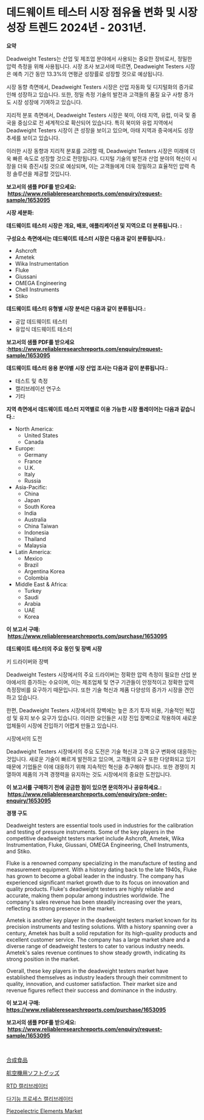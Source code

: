 <p><h1>데드웨이트 테스터 시장 점유율 변화 및 시장 성장 트렌드 2024년 - 2031년.</h1></p><p><strong>요약</strong></p>
<p><p>Deadweight Testers는 산업 및 제조업 분야에서 사용되는 중요한 장비로서, 정밀한 압력 측정을 위해 사용됩니다. 시장 조사 보고서에 따르면, Deadweight Testers 시장은 예측 기간 동안 13.3%의 연평균 성장률로 성장할 것으로 예상됩니다.</p><p>시장 동향 측면에서, Deadweight Testers 시장은 산업 자동화 및 디지털화의 증가로 인해 성장하고 있습니다. 또한, 정밀 측정 기술의 발전과 고객들의 품질 요구 사항 증가도 시장 성장에 기여하고 있습니다.</p><p>지리적 분포 측면에서, Deadweight Testers 시장은 북미, 아태 지역, 유럽, 미국 및 중국을 중심으로 전 세계적으로 확산되어 있습니다. 특히 북미와 유럽 지역에서 Deadweight Testers 시장이 큰 성장을 보이고 있으며, 아태 지역과 중국에서도 성장 추세를 보이고 있습니다.</p><p>이러한 시장 동향과 지리적 분포를 고려할 때, Deadweight Testers 시장은 미래에 더욱 빠른 속도로 성장할 것으로 전망됩니다. 디지털 기술의 발전과 산업 분야의 혁신이 시장을 더욱 증진시킬 것으로 예상되며, 이는 고객들에게 더욱 정밀하고 효율적인 압력 측정 솔루션을 제공할 것입니다.</p></p>
<p><strong>보고서의 샘플 PDF를 받으세요: &nbsp;<a href="https://www.reliableresearchreports.com/enquiry/request-sample/1653095">https://www.reliableresearchreports.com/enquiry/request-sample/1653095</a></strong></p>
<p><strong>시장 세분화:</strong></p>
<p><strong> 데드웨이트 테스터 시장은 개요, 배포, 애플리케이션 및 지역으로 더 분류됩니다. :</strong></p>
<p><strong>구성요소 측면에서는 데드웨이트 테스터 시장은 다음과 같이 분류됩니다.:</strong></p>
<p><ul><li>Ashcroft</li><li>Ametek</li><li>Wika Instrumentation</li><li>Fluke</li><li>Giussani</li><li>OMEGA Engineering</li><li>Chell Instruments</li><li>Stiko</li></ul></p>
<p><strong> 데드웨이트 테스터 유형별 시장 분석은 다음과 같이 분류됩니다.:</strong></p>
<p><ul><li>공압 데드웨이트 테스터</li><li>유압식 데드웨이트 테스터</li></ul></p>
<p><strong>보고서의 샘플 PDF를 받으세요 :<a href="https://www.reliableresearchreports.com/enquiry/request-sample/1653095">https://www.reliableresearchreports.com/enquiry/request-sample/1653095</a></strong></p>
<p><strong> 데드웨이트 테스터 응용 분야별 시장 산업 조사는 다음과 같이 분류됩니다.:</strong></p>
<p><ul><li>테스트 및 측정</li><li>캘리브레이션 연구소</li><li>기타</li></ul></p>
<p><strong>지역 측면에서 데드웨이트 테스터 지역별로 이용 가능한 시장 플레이어는 다음과 같습니다.:</strong></p>
<p><ul>
    <li>
        North America:
        <ul>
            <li>United States</li>
            <li>Canada</li>
        </ul>
    </li>
    <li>
        Europe:
        <ul>
            <li>Germany</li>
            <li>France</li>
            <li>U.K.</li>
            <li>Italy</li>
            <li>Russia</li>
        </ul>
    </li>
    <li>
        Asia-Pacific:
        <ul>
            <li>China</li>
            <li>Japan</li>
            <li>South Korea</li>
            <li>India</li>
            <li>Australia</li>
            <li>China Taiwan</li>
            <li>Indonesia</li>
            <li>Thailand</li>
            <li>Malaysia</li>
        </ul>
    </li>
    <li>
        Latin America:
        <ul>
            <li>Mexico</li>
            <li>Brazil</li>
            <li>Argentina Korea</li>
            <li>Colombia</li>
        </ul>
    </li>
    <li>
        Middle East & Africa:
        <ul>
            <li>Turkey</li>
            <li>Saudi</li>
            <li>Arabia</li>
            <li>UAE</li>
            <li>Korea</li>
        </ul>
    </li>
    </ul></p>
<p><strong>이 보고서 구매: &nbsp;<a href="https://www.reliableresearchreports.com/purchase/1653095">https://www.reliableresearchreports.com/purchase/1653095</a></strong></p>
<p><strong>데드웨이트 테스터의 주요 동인 및 장벽 시장</strong></p>
<p><p>키 드라이버와 장벽</p><p>Deadweight Testers 시장에서의 주요 드라이버는 정확한 압력 측정이 필요한 산업 분야에서의 증가하는 수요이며, 이는 제조업체 및 연구 기관들이 안정적이고 정확한 압력 측정장비를 요구하기 때문입니다. 또한 기술 혁신과 제품 다양성의 증가가 시장을 견인하고 있습니다. </p><p>한편, Deadweight Testers 시장에서의 장벽에는 높은 초기 투자 비용, 기술적인 복잡성 및 유지 보수 요구가 있습니다. 이러한 요인들은 시장 진입 장벽으로 작용하여 새로운 업체들이 시장에 진입하기 어렵게 만들고 있습니다.</p><p>시장에서의 도전</p><p>Deadweight Testers 시장에서의 주요 도전은 기술 혁신과 고객 요구 변화에 대응하는 것입니다. 새로운 기술이 빠르게 발전하고 있으며, 고객들의 요구 또한 다양화되고 있기 때문에 기업들은 이에 대응하기 위해 지속적인 혁신을 추구해야 합니다. 또한 경쟁이 치열하여 제품의 가격 경쟁력을 유지하는 것도 시장에서의 중요한 도전입니다.</p></p>
<p><strong>이 보고서를 구매하기 전에 궁금한 점이 있으면 문의하거나 공유하세요.: &nbsp;<a href="https://www.reliableresearchreports.com/enquiry/pre-order-enquiry/1653095">https://www.reliableresearchreports.com/enquiry/pre-order-enquiry/1653095</a></strong></p>
<p><strong>경쟁 구도</strong></p>
<p><p>Deadweight testers are essential tools used in industries for the calibration and testing of pressure instruments. Some of the key players in the competitive deadweight testers market include Ashcroft, Ametek, Wika Instrumentation, Fluke, Giussani, OMEGA Engineering, Chell Instruments, and Stiko.</p><p>Fluke is a renowned company specializing in the manufacture of testing and measurement equipment. With a history dating back to the late 1940s, Fluke has grown to become a global leader in the industry. The company has experienced significant market growth due to its focus on innovation and quality products. Fluke's deadweight testers are highly reliable and accurate, making them popular among industries worldwide. The company's sales revenue has been steadily increasing over the years, reflecting its strong presence in the market.</p><p>Ametek is another key player in the deadweight testers market known for its precision instruments and testing solutions. With a history spanning over a century, Ametek has built a solid reputation for its high-quality products and excellent customer service. The company has a large market share and a diverse range of deadweight testers to cater to various industry needs. Ametek's sales revenue continues to show steady growth, indicating its strong position in the market.</p><p>Overall, these key players in the deadweight testers market have established themselves as industry leaders through their commitment to quality, innovation, and customer satisfaction. Their market size and revenue figures reflect their success and dominance in the industry.</p></p>
<p><strong>이 보고서 구매: &nbsp; <a href="https://www.reliableresearchreports.com/purchase/1653095">https://www.reliableresearchreports.com/purchase/1653095</a></strong></p>
<p><strong>보고서의 샘플 PDF를 받으세요: &nbsp;<a href="https://www.reliableresearchreports.com/enquiry/request-sample/1653095">https://www.reliableresearchreports.com/enquiry/request-sample/1653095</a></strong><strong></strong></p>
<p>&nbsp;</p>
<p><p><a href="https://github.com/joaejkdzgyljvo6/Market-Research-Report-List-1/blob/main/768286311541.md">合成食品</a></p><p><a href="https://github.com/NashBeahan2023/Market-Research-Report-List-1/blob/main/505692311542.md">航空機用ソフトグッズ</a></p><p><a href="https://github.com/Maeennan456456/Market-Research-Report-List-1/blob/main/497979310609.md">RTD 캘리브레이터</a></p><p><a href="https://github.com/vsap75a286l/Market-Research-Report-List-1/blob/main/823503210608.md">다기능 프로세스 캘리브레이터</a></p><p><a href="https://github.com/johnbach50/Market-Research-Report-List-2/blob/main/piezoelectric-elements-market.md">Piezoelectric Elements Market</a></p></p>